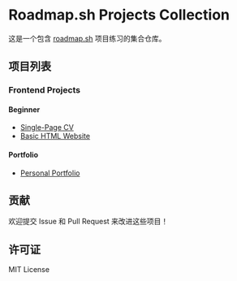 # Roadmap.sh Projects Collection

这是一个包含 [roadmap.sh](https://roadmap.sh) 项目练习的集合仓库。

## 项目列表

### Frontend Projects

#### Beginner

- [Single-Page CV](https://roadmap.sh/projects/single-page-cv)
- [Basic HTML Website](https://roadmap.sh/projects/basic-html-website)

#### Portfolio

- [Personal Portfolio](https://roadmap.sh/projects/portfolio-website)

## 贡献

欢迎提交 Issue 和 Pull Request 来改进这些项目！

## 许可证

MIT License 